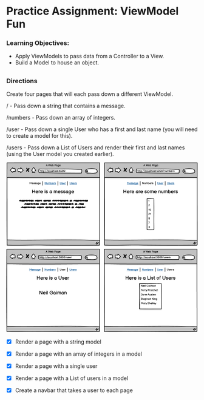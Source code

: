 # Practice Assignment: ViewModel Fun

### Learning Objectives:

- Apply ViewModels to pass data from a Controller to a View.
- Build a Model to house an object.
##
### Directions
Create four pages that will each pass down a different ViewModel.

/ - Pass down a string that contains a message.

/numbers - Pass down an array of integers.

/user - Pass down a single User who has a first and last name (you will need to create a model for this).

/users - Pass down a List of Users and render their first and last names (using the User model you created earlier).

![](asset/1666298667__ViewModelFun.png)

- [x] Render a page with a string model

- [x]  Render a page with an array of integers in a model

- [x]  Render a page with a single user

- [x]  Render a page with a List of users in a model

- [x]  Create a navbar that takes a user to each page